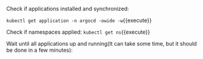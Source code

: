 Check if applications installed and synchronized:

`kubectl get application -n argocd -owide -w`{{execute}}

Check if namespaces applied:
`kubectl get ns`{{execute}}

Wait until all applications up and running(It can take some time, but it should be done in a few minutes): 
